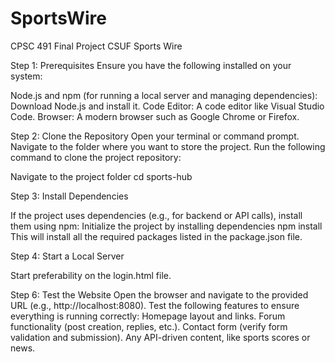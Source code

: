 # SportsWire
CPSC 491 Final Project CSUF Sports Wire

Step 1: Prerequisites
Ensure you have the following installed on your system:

Node.js and npm (for running a local server and managing dependencies):
Download Node.js and install it.
Code Editor:
A code editor like Visual Studio Code.
Browser:
A modern browser such as Google Chrome or Firefox.

Step 2: Clone the Repository
Open your terminal or command prompt.
Navigate to the folder where you want to store the project.
Run the following command to clone the project repository:


Navigate to the project folder
cd sports-hub

Step 3: Install Dependencies

If the project uses dependencies (e.g., for backend or API calls), install them using npm:
Initialize the project by installing dependencies
npm install
This will install all the required packages listed in the package.json file.

Step 4: Start a Local Server

Start preferability on the login.html file.

Step 6: Test the Website
Open the browser and navigate to the provided URL (e.g., http://localhost:8080).
Test the following features to ensure everything is running correctly:
Homepage layout and links.
Forum functionality (post creation, replies, etc.).
Contact form (verify form validation and submission).
Any API-driven content, like sports scores or news.
